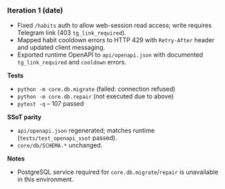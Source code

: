 ### Iteration 1 (date)
- Fixed `/habits` auth to allow web-session read access; write requires Telegram link (403 `tg_link_required`).
- Mapped habit cooldown errors to HTTP 429 with `Retry-After` header and updated client messaging.
- Exported runtime OpenAPI to `api/openapi.json` with documented `tg_link_required` and `cooldown` errors.

**Tests**
- `python -m core.db.migrate` (failed: connection refused)
- `python -m core.db.repair` (not executed due to above)
- `pytest -q` – 107 passed

**SSoT parity**
- `api/openapi.json` regenerated; matches runtime (`tests/test_openapi_ssot` passed).
- `core/db/SCHEMA.*` unchanged.

**Notes**
- PostgreSQL service required for `core.db.migrate`/`repair` is unavailable in this environment.

